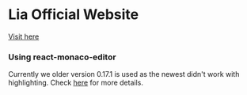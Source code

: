 # Lia Official Website
[Visit here](https://www.liagame.com)


### Using react-monaco-editor

Currently we older version 0.17.1 is used as the newest didn't work with highlighting.
Check [here](https://medium.com/@haugboelle/short-guide-to-using-monaco-with-create-react-app-26a1acad8ebe) for more details.
